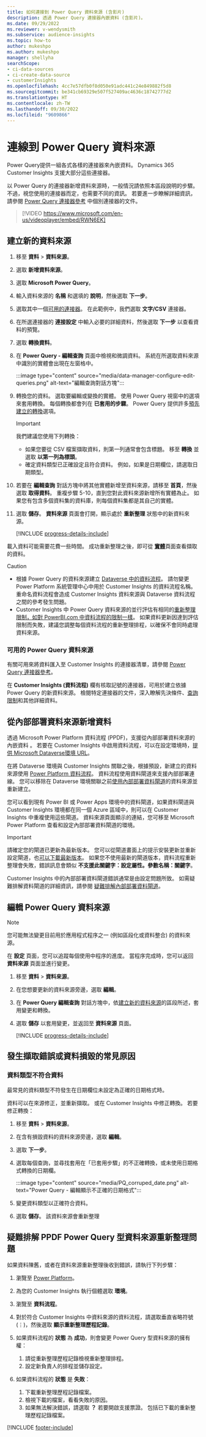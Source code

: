 ```yaml
---
title: 如何連接到 Power Query 資料來源 (含影片)
description: 透過 Power Query 連接器內嵌資料 (含影片)。
ms.date: 09/29/2022
ms.reviewer: v-wendysmith
ms.subservice: audience-insights
ms.topic: how-to
author: mukeshpo
ms.author: mukeshpo
manager: shellyha
searchScope:
- ci-data-sources
- ci-create-data-source
- customerInsights
ms.openlocfilehash: 4cc7e57dfb0f8d050e91adc441c24e849882f5d8
ms.sourcegitcommit: be341cb69329e507f527409ac4636c18742777d2
ms.translationtype: HT
ms.contentlocale: zh-TW
ms.lasthandoff: 09/30/2022
ms.locfileid: "9609866"
---
```

# <a name="connect-to-a-power-query-data-source"></a>連線到 Power Query 資料來源

Power Query提供一組各式各樣的連接器來內嵌資料。 Dynamics 365 Customer Insights 支援大部分這些連接器。

以 Power Query 的連接器新增資料來源時，一般情況請依照本區段說明的步驟。 不過，視您使用的連接器而定，也需要不同的資訊。 若要進一步瞭解詳細資訊，請參閱 [Power Query 連接器參考](/power-query/connectors/) 中個別連接器的文件。

> [!VIDEO https://www.microsoft.com/en-us/videoplayer/embed/RWN6EK]

## <a name="create-a-new-data-source"></a>建立新的資料來源

1. 移至 **資料** > **資料來源**。

1. 選取 **新增資料來源**。

1. 選取 **Microsoft Power Query**。

1. 輸入資料來源的 **名稱** 和選填的 **說明**，然後選取 **下一步**。

1. 選取其中一個[可用的連接器](#available-power-query-data-sources)。 在此範例中，我們選取 **文字/CSV** 連接器。

1. 在所選連接器的 **連接設定** 中輸入必要的詳細資料，然後選取 **下一步** 以查看資料的預覽。

1. 選取 **轉換資料**。

1. 在 **Power Query - 編輯查詢** 頁面中檢視和微調資料。 系統在所選取資料來源中識別的實體會出現在左窗格中。

   :::image type="content" source="media/data-manager-configure-edit-queries.png" alt-text="編輯查詢對話方塊":::

1. 轉換您的資料。 選取要編輯或變換的實體。 使用 Power Query 視窗中的選項來套用轉換。 每個轉換都會列在 **已套用的步驟**。 Power Query 提供許多[預先建立的轉換](/power-query/power-query-what-is-power-query#transformations)選項。

   > [!IMPORTANT]
   > 我們建議您使用下列轉換：
   >
   > - 如果您要從 CSV 檔案擷取資料，則第一列通常會包含標題。 移至 **轉換** 並選取 **以第一列為標頭**。
   > - 確定資料類型已正確設定且符合資料。 例如，如果是日期欄位，請選取日期類型。

1. 若要在 **編輯查詢** 對話方塊中將其他實體新增至資料來源，請移至 **首頁**，然後選取 **取得資料**。 重複步驟 5-10，直到您對此資料來源新增所有實體為止。 如果您有包含多個資料集的資料庫，則每個資料集都是其自己的實體。

1. 選取 **儲存**。 **資料來源** 頁面會打開，顯示處於 **重新整理** 狀態中的新資料來源。

   [!INCLUDE [progress-details-include](includes/progress-details-pane.md)]

載入資料可能需要花費一些時間。 成功重新整理之後，即可從 [**實體**](entities.md)頁面查看擷取的資料。

> [!CAUTION]
>
> - 根據 Power Query 的資料來源建立 [Dataverse 中的資料流程](/power-query/dataflows/overview-dataflows-across-power-platform-dynamics-365)。 請勿變更 Power Platform 系統管理中心中用於 Customer Insights 的資料流程名稱。 重命名資料流程會造成 Customer Insights 資料來源與 Dataverse 資料流程之間的參考發生問題。
> - Customer Insights 中 Power Query 資料來源的並行評估有相同的[重新整理限制，如對 PowerBI.com 中資料流程的限制一樣](/power-query/power-query-online-limits#refresh-limits)。 如果資料更新因達到評估限制而失敗，建議您調整每個資料流程的重新整理排程，以確保不會同時處理資料來源。

### <a name="available-power-query-data-sources"></a>可用的 Power Query 資料來源

有關可用來將資料匯入至 Customer Insights 的連接器清單，請參閱 [Power Query 連接器參考](/power-query/connectors/)。

在 **Customer Insights (資料流程)** 欄有核取記號的連接器，可用於建立依據 Power Query 的新資料來源。 檢閱特定連接器的文件，深入瞭解先決條件、[查詢限制](/power-query/power-query-online-limits)和其他詳細資料。

## <a name="add-data-from-on-premises-data-sources"></a>從內部部署資料來源新增資料

透過 Microsoft Power Platform 資料流程 (PPDF)，支援從內部部署資料來源的內嵌資料 。 若要在 Customer Insights 中啟用資料流程，可以在設定環境時，[提供 Microsoft Dataverse環境 URL](create-environment.md)。

在將 Dataverse 環境與 Customer Insights 關聯之後，根據預設，新建立的資料來源使用 [Power Platform 資料流程](/power-query/dataflows/overview-dataflows-across-power-platform-dynamics-365)。 資料流程使用資料閘道來支援內部部署連線。 您可以移除在 Dataverse 環境關聯之前[使用內部部署資料閘道](/data-integration/gateway/service-gateway-app)的資料來源並重新建立。

您可以看到現有 Power BI 或 Power Apps 環境中的資料閘道，如果資料閘道與 Customer Insights 環境都在同一個 Azure 區域中，則可以在 Customer Insights 中重複使用這些閘道。 資料來源頁面顯示的連結，您可移至 Microsoft Power Platform 查看和設定內部部署資料閘道的環境。

> [!IMPORTANT]
> 請確定您的閘道已更新為最新版本。 您可以從閘道畫面上的提示安裝更新並重新設定閘道，也[可以下載最新版本](https://powerapps.microsoft.com/downloads/)。 如果您不使用最新的閘道版本，資料流程重新整理會失敗，錯誤訊息會類似 **不支援此關鍵字：設定屬性。參數名稱：關鍵字**。
>
> Customer Insights 中的內部部署資料閘道錯誤通常是由設定問題所致。 如需疑難排解資料閘道的詳細資訊，請參閱 [疑難排解內部部署資料閘道](/data-integration/gateway/service-gateway-tshoot)。

## <a name="edit-power-query-data-sources"></a>編輯 Power Query 資料來源

> [!NOTE]
> 您可能無法變更目前用於應用程式程序之一 (例如區段化或資料整合) 的資料來源。
>
> 在 **設定** 頁面，您可以追蹤每個使用中程序的進度。 當程序完成時，您可以返回 **資料來源** 頁面並進行變更。

1. 移至 **資料** > **資料來源**。

1. 在您想要更新的資料來源旁邊，選取 **編輯**。

1. 在 **Power Query 編輯查詢** 對話方塊中，依[建立新的資料來源](#create-a-new-data-source)的區段所述，套用變更和轉換。

1. 選取 **儲存** 以套用變更，並返回至 **資料來源** 頁面。

   [!INCLUDE [progress-details-include](includes/progress-details-pane.md)]

## <a name="common-reasons-for-ingestion-errors-or-corrupt-data"></a>發生擷取錯誤或資料損毀的常見原因

### <a name="data-type-does-not-match-data"></a>資料類型不符合資料

最常見的資料類型不符發生在日期欄位未設定為正確的日期格式時。

資料可以在來源修正，並重新擷取。 或在 Customer Insights 中修正轉換。 若要修正轉換：

1. 移至 **資料** > **資料來源**。

1. 在含有損毀資料的資料來源旁邊，選取 **編輯**。

1. 選取 **下一步**。

1. 選取每個查詢，並尋找套用在「已套用步驟」的不正確轉換，或未使用日期格式轉換的日期欄。

   :::image type="content" source="media/PQ_corruped_date.png" alt-text="Power Query - 編輯顯示不正確的日期格式":::

1. 變更資料類型以正確符合資料。

1. 選取 **儲存**。 該資料來源會重新整理

## <a name="troubleshoot-ppdf-power-query-based-data-source-refresh-issues"></a>疑難排解 PPDF Power Query 型資料來源重新整理問題

如果資料陳舊，或者在資料來源重新整理後收到錯誤，請執行下列步驟：

1. 瀏覽至 [Power Platform](https://make.powerapps.com)。

1. 為您的 Customer Insights 執行個體選取 **環境**。

1. 瀏覽至 **資料流程**。

1. 對於符合 Customer Insights 中資料來源的資料流程，請選取垂直省略符號 (&vellip;)，然後選取 **顯示重新整理歷程記錄**。

1. 如果資料流程的 **狀態** 為 **成功**，則會變更 Power Query 型資料來源的擁有權：

   1. 請從重新整理歷程記錄檢視重新整理排程。
   1. 設定新負責人的排程並儲存設定。

1. 如果資料流程的 **狀態** 是 **失敗**：

   1. 下載重新整理歷程記錄檔案。
   1. 檢視下載的檔案，看看失敗的原因。
   1. 如果無法解決錯誤，請選取 **？** 若要開啟支援票證。 包括已下載的重新整理歷程記錄檔案。


[!INCLUDE [footer-include](includes/footer-banner.md)]
